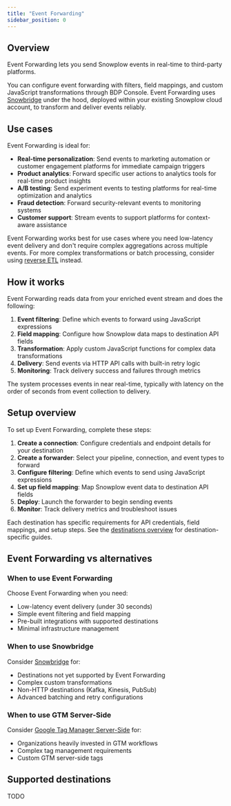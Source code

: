 ```yaml
---
title: "Event Forwarding"
sidebar_position: 0
---
```


## Overview

Event Forwarding lets you send Snowplow events in real-time to third-party platforms. 

You can configure event forwarding with filters, field mappings, and custom JavaScript transformations through BDP Console. Event Forwarding uses [Snowbridge](/docs/destinations/forwarding-events/snowbridge/index.md) under the hood, deployed within your existing Snowplow cloud account, to transform and deliver events reliably.

## Use cases

Event Forwarding is ideal for:

- **Real-time personalization**: Send events to marketing automation or customer engagement platforms for immediate campaign triggers
- **Product analytics**: Forward specific user actions to analytics tools for real-time product insights
- **A/B testing**: Send experiment events to testing platforms for real-time optimization and analytics
- **Fraud detection**: Forward security-relevant events to monitoring systems
- **Customer support**: Stream events to support platforms for context-aware assistance

Event Forwarding works best for use cases where you need low-latency event delivery and don't require complex aggregations across multiple events. For more complex transformations or batch processing, consider using [reverse ETL](/docs/destinations/reverse-etl/) instead.

## How it works

Event Forwarding reads data from your enriched event stream and does the following:

1. **Event filtering**: Define which events to forward using JavaScript expressions
2. **Field mapping**: Configure how Snowplow data maps to destination API fields
3. **Transformation**: Apply custom JavaScript functions for complex data transformations
4. **Delivery**: Send events via HTTP API calls with built-in retry logic
5. **Monitoring**: Track delivery success and failures through metrics

The system processes events in near real-time, typically with latency on the order of seconds from event collection to delivery.

## Setup overview

To set up Event Forwarding, complete these steps:

1. **Create a connection**: Configure credentials and endpoint details for your destination
2. **Create a forwarder**: Select your pipeline, connection, and event types to forward
3. **Configure filtering**: Define which events to send using JavaScript expressions
4. **Set up field mapping**: Map Snowplow event data to destination API fields
5. **Deploy**: Launch the forwarder to begin sending events
6. **Monitor**: Track delivery metrics and troubleshoot issues

Each destination has specific requirements for API credentials, field mappings, and setup steps. See the [destinations overview](destinations/) for destination-specific guides.



## Event Forwarding vs alternatives

### When to use Event Forwarding

Choose Event Forwarding when you need:
- Low-latency event delivery (under 30 seconds)
- Simple event filtering and field mapping
- Pre-built integrations with supported destinations
- Minimal infrastructure management

### When to use Snowbridge

Consider [Snowbridge](/docs/destinations/forwarding-events/snowbridge/) for:
- Destinations not yet supported by Event Forwarding
- Complex custom transformations
- Non-HTTP destinations (Kafka, Kinesis, PubSub)
- Advanced batching and retry configurations

### When to use GTM Server-Side

Consider [Google Tag Manager Server-Side](/docs/destinations/forwarding-events/google-tag-manager-server-side/) for:
- Organizations heavily invested in GTM workflows
- Complex tag management requirements
- Custom GTM server-side tags

## Supported destinations

TODO